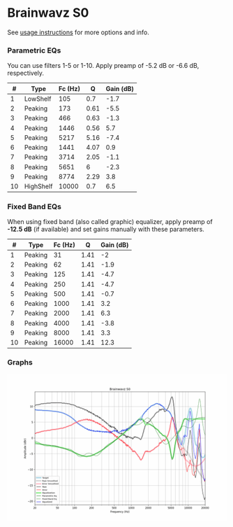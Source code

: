 # Brainwavz S0
See [usage instructions](https://github.com/jaakkopasanen/AutoEq#usage) for more options and info.

### Parametric EQs
You can use filters 1-5 or 1-10. Apply preamp of -5.2 dB or -6.6 dB, respectively.

|   # | Type      |   Fc (Hz) |    Q |   Gain (dB) |
|-----|-----------|-----------|------|-------------|
|   1 | LowShelf  |       105 | 0.7  |        -1.7 |
|   2 | Peaking   |       173 | 0.61 |        -5.5 |
|   3 | Peaking   |       466 | 0.63 |        -1.3 |
|   4 | Peaking   |      1446 | 0.56 |         5.7 |
|   5 | Peaking   |      5217 | 5.16 |        -7.4 |
|   6 | Peaking   |      1441 | 4.07 |         0.9 |
|   7 | Peaking   |      3714 | 2.05 |        -1.1 |
|   8 | Peaking   |      5651 | 6    |        -2.3 |
|   9 | Peaking   |      8774 | 2.29 |         3.8 |
|  10 | HighShelf |     10000 | 0.7  |         6.5 |

### Fixed Band EQs
When using fixed band (also called graphic) equalizer, apply preamp of **-12.5 dB** (if available) and set gains manually with these parameters.

|   # | Type    |   Fc (Hz) |    Q |   Gain (dB) |
|-----|---------|-----------|------|-------------|
|   1 | Peaking |        31 | 1.41 |        -2   |
|   2 | Peaking |        62 | 1.41 |        -1.9 |
|   3 | Peaking |       125 | 1.41 |        -4.7 |
|   4 | Peaking |       250 | 1.41 |        -4.7 |
|   5 | Peaking |       500 | 1.41 |        -0.7 |
|   6 | Peaking |      1000 | 1.41 |         3.2 |
|   7 | Peaking |      2000 | 1.41 |         6.3 |
|   8 | Peaking |      4000 | 1.41 |        -3.8 |
|   9 | Peaking |      8000 | 1.41 |         3.3 |
|  10 | Peaking |     16000 | 1.41 |        12.3 |

### Graphs
![](./Brainwavz%20S0.png)
